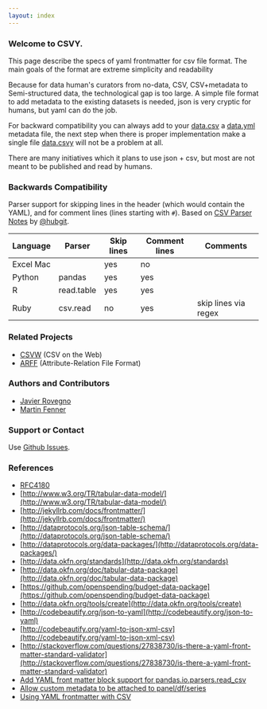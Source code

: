 ```yaml
---
layout: index
---
```


### Welcome to CSVY.
This page describe the specs of yaml frontmatter for csv file format.
The main goals of the format are extreme simplicity and readability

Because for data human's curators from no-data, CSV, CSV+metadata to Semi-structured data, the technological gap is too large. A simple file format to add metadata to the existing datasets is needed, json is very cryptic for humans, but yaml can do the job.

For backward compatibility you can always add to your [data.csv](https://raw.githubusercontent.com/csvy/csvy.github.io/master/examples/data.csv) a [data.yml](https://raw.githubusercontent.com/csvy/csvy.github.io/master/examples/data.yml) metadata file, the next step when there is proper implementation make a single file [data.csvy](https://raw.githubusercontent.com/csvy/csvy.github.io/master/examples/data.csvy) will not be a problem at all.

There are many initiatives which it plans to use json + csv, but most are not meant to be published and read by humans.

### Backwards Compatibility

Parser support for skipping lines in the header (which would contain the YAML), and for comment lines (lines starting with `#`). Based on [CSV Parser Notes](https://github.com/hubgit/csvw/wiki/CSV-Parser-Notes) by [@hubgit](https://github.com/hubgit).

Language  | Parser     | Skip lines | Comment lines | Comments
----------| -----------| ---------- | ------------- | --------
Excel Mac |            | yes        | no            |
Python    | pandas     | yes        | yes           |
R         | read.table | yes        | yes           |
Ruby      | csv.read   | no         | yes           | skip lines via regex

### Related Projects

- [CSVW](http://www.w3.org/2013/csvw/wiki/Main_Page) (CSV on the Web)
- [ARFF](https://weka.wikispaces.com/ARFF+(stable+version)) (Attribute-Relation File Format)

### Authors and Contributors

- [Javier Rovegno](https://github.com/jrovegno)
- [Martin Fenner](https://github.com/mfenner)

### Support or Contact

Use [Github Issues](https://github.com/csvy/csvy.github.io/issues).

### References

- [RFC4180](https://tools.ietf.org/html/rfc4180)
- [http://www.w3.org/TR/tabular-data-model/](http://www.w3.org/TR/tabular-data-model/)
- [http://jekyllrb.com/docs/frontmatter/](http://jekyllrb.com/docs/frontmatter/)
- [http://dataprotocols.org/json-table-schema/](http://dataprotocols.org/json-table-schema/)
- [http://dataprotocols.org/data-packages/](http://dataprotocols.org/data-packages/)
- [http://data.okfn.org/standards](http://data.okfn.org/standards)
- [http://data.okfn.org/doc/tabular-data-package](http://data.okfn.org/doc/tabular-data-package)
- [https://github.com/openspending/budget-data-package](https://github.com/openspending/budget-data-package)
- [http://data.okfn.org/tools/create](http://data.okfn.org/tools/create)
- [http://codebeautify.org/json-to-yaml](http://codebeautify.org/json-to-yaml)
- [http://codebeautify.org/yaml-to-json-xml-csv](http://codebeautify.org/yaml-to-json-xml-csv)
- [http://stackoverflow.com/questions/27838730/is-there-a-yaml-front-matter-standard-validator](http://stackoverflow.com/questions/27838730/is-there-a-yaml-front-matter-standard-validator)
- [Add YAML front matter block support for pandas.io.parsers.read_csv](https://github.com/pydata/pandas/issues/9613)
- [Allow custom metadata to be attached to panel/df/series](https://github.com/pydata/pandas/issues/2485)
- [Using YAML frontmatter with CSV](http://blog.datacite.org/using-yaml-frontmatter-with-csv/)
